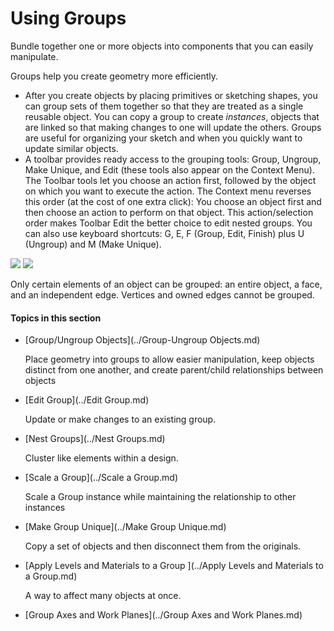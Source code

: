 # Using Groups
Bundle together one or more objects into components that you can easily manipulate.
 

Groups help you create geometry more efficiently.

* After you create objects by placing primitives or sketching shapes, you can group sets of them together so that they are treated as a single reusable object. You can copy a group to create *instances*, objects that are linked so that making changes to one will update the others. Groups are useful for organizing your sketch and when you quickly want to update similar objects.
* A toolbar provides ready access to the grouping tools: Group, Ungroup, Make Unique, and Edit (these tools also appear on the Context Menu). The Toolbar tools let you choose an action first, followed by the object on which you want to execute the action. The Context menu reverses this order (at the cost of one extra click): You choose an object first and then choose an action to perform on that object. This action/selection order makes Toolbar Edit the better choice to edit nested groups. You can also use keyboard shortcuts: G, E, F (Group, Edit, Finish) plus U (Ungroup) and M (Make Unique).

![](Images/GUID-B080D331-309D-408F-9FF4-54AF0744214A-low.png) ![](Images/GUID-A0B132D3-85CC-4E34-B9AD-C37DB87779C6-low.png)

Only certain elements of an object can be grouped: an entire object, a face, and an independent edge. Vertices and owned edges cannot be grouped.

  

#### Topics in this section

* [Group/Ungroup Objects](../Group-Ungroup Objects.md)
    
    Place geometry into groups to allow easier manipulation, keep objects distinct from one another, and create parent/child relationships between objects
* [Edit Group](../Edit Group.md)
    
    Update or make changes to an existing group.
* [Nest Groups](../Nest Groups.md)
    
    Cluster like elements within a design.
* [Scale a Group](../Scale a Group.md)
    
    Scale a Group instance while maintaining the relationship to other instances
* [Make Group Unique](../Make Group Unique.md)
    
    Copy a set of objects and then disconnect them from the originals.
* [Apply Levels and Materials to a Group ](../Apply Levels and Materials to a Group.md)
    
    A way to affect many objects at once.
* [Group Axes and Work Planes](../Group Axes and Work Planes.md)

